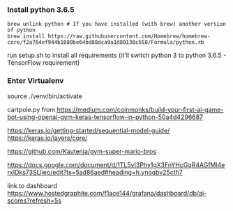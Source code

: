 ### Install python 3.6.5

```
brew unlink python # If you have installed (with brew) another version of python
brew install https://raw.githubusercontent.com/Homebrew/homebrew-core/f2a764ef944b1080be64bd88dca9a1d80130c558/Formula/python.rb
```


run setup.sh to install all requirements (it'll switch python 3 to python 3.6.5 - TensorFlow requirement)

### Enter Virtualenv
source ./venv/bin/activate


cartpole.py from https://medium.com/coinmonks/build-your-first-ai-game-bot-using-openai-gym-keras-tensorflow-in-python-50a4d4296687

https://keras.io/getting-started/sequential-model-guide/
https://keras.io/layers/core/

https://github.com/Kautenja/gym-super-mario-bros

https://docs.google.com/document/d/1TL5vI3Phy1gX3FnYHcGqR4AGfMl4erxIDks73SLlieo/edit?ts=5ad86aed#heading=h.ynoqbv25cth7

link to dashboard https://www.hostedgraphite.com/f1ace144/grafana/dashboard/db/ai-scores?refresh=5s
